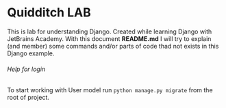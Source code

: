 # Quidditch LAB
This is lab for understanding Django. Created while learning Django with JetBrains Academy.
With this document **README.md** I will try to explain (and member) some commands and/or parts of code thad not exists in this Django example.

###### Help for login
To start working with User model run `python manage.py migrate` from the root of project.
